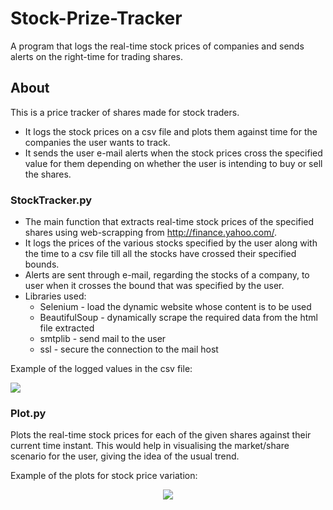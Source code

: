# Stock-Prize-Tracker
A program that logs the real-time stock prices of companies and sends alerts on the right-time for trading shares.

## About
This is a price tracker of shares made for stock traders.
* It logs the stock prices on a csv file and plots them against time for the companies the user wants to track.
* It sends the user e-mail alerts when the stock prices cross the specified value for them depending on whether the user is intending to buy or sell the shares.

### StockTracker.py
* The main function that extracts real-time stock prices of the specified shares using web-scrapping from http://finance.yahoo.com/.
* It logs the prices of the various stocks specified by the user along with the time to a csv file till all the stocks have crossed their specified bounds.
* Alerts are sent through e-mail, regarding the stocks of a company, to user when it crosses the bound that was specified by the user.
* Libraries used:
    * Selenium - load the dynamic website whose content is to be used
    * BeautifulSoup - dynamically scrape the required data from the html file extracted
    * smtplib - send mail to the user
    * ssl - secure the connection to the mail host

Example of the logged values in the csv file:

<p>
  <img src="https://github.com/Riope/Stock-Prize-Tracker/blob/main/PriceData.jpg?raw=true">
</p>

### Plot.py
Plots the real-time stock prices for each of the given shares against their current time instant. This would help in visualising the market/share scenario for the user, giving the idea of the usual trend.

Example of the plots for stock price variation:

<p align="center">
  <img src="https://github.com/Riope/Stock-Prize-Tracker/blob/main/price_plots.jpeg?raw=true">
</p>
